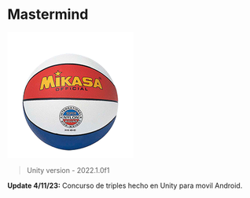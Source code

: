 # Mastermind
![](https://github.com/camilo1962/Triples/blob/main/Assets/ShootHootKit/balonTricolor.png)


> Unity version - 2022.1.0f1

**Update 4/11/23:** Concurso de triples hecho en Unity para movil Android.
